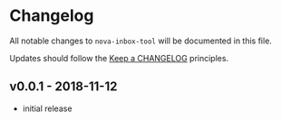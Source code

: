 # Changelog

All notable changes to `nova-inbox-tool` will be documented in this file.

Updates should follow the [Keep a CHANGELOG](http://keepachangelog.com/) principles.

## v0.0.1 - 2018-11-12

- initial release
